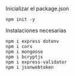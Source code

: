 
Inicializar el package.json

```
npm init -y
```

Instalaciones necesarias

```
npm i express dotenv
npm i cors
npm i mongoose 
npm i bcryptjs
npm i express-validator
npm i jsonwebtoken
```